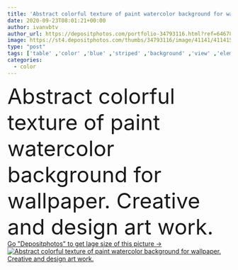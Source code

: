 ```yaml
---
title: 'Abstract colorful texture of paint watercolor background for wallpaper. Creative and design art work.'
date: 2020-09-23T08:01:21+00:00
author: ivanvbtv
author_url: https://depositphotos.com/portfolio-34793116.html?ref=64678756
image: https://st4.depositphotos.com/thumbs/34793116/image/41141/411415674/api_thumb_450.jpg?forcejpeg=true
type: "post"
tags: ['table' ,'color' ,'blue' ,'striped' ,'background' ,'view' ,'element' ,'design' ,'bright' ,'decor' ,'nature' ,'abstract' ,'texture' ,'light' ,'natural' ,'brown' ,'board' ,'tree' ,'pattern' ,'dark' ,'frame' ,'grunge' ,'grungy' ,'retro' ,'vintage' ,'backdrop' ,'pine' ,'structure' ,'wall' ,'interior' ,'blank' ,'panel' ,'aged' ,'material' ,'textured' ,'surface' ,'carpentry' ,'timber' ,'lumber' ,'plank' ,'fence' ,'floor' ,'rough' ,'tiled' ,'veneer' ]
categories: 
  - color
---
```

<div aling="center">
            <font size="60"> Abstract colorful texture of paint watercolor background for wallpaper. Creative and design art work.</font>   
</div>
<div>
    <a href='https://st4.depositphotos.com/thumbs/34793116/image/41141/411415674/api_thumb_450.jpg?forcejpeg=true?ref=64678756' target=_blank > Go "Depositphotos" to get lage size of this picture ->
        <img href='https://st4.depositphotos.com/thumbs/34793116/image/41141/411415674/api_thumb_450.jpg?forcejpeg=true?ref=64678756' src='https://st4.depositphotos.com/34793116/41141/i/950/depositphotos_411415674-stock-photo-abstract-colorful-texture-paint-watercolor.jpg?forcejpeg=true' alt='Abstract colorful texture of paint watercolor background for wallpaper. Creative and design art work.' >
    </a>
</div>
